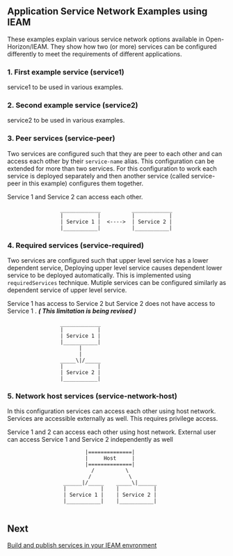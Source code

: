 ## Application Service Network Examples using IEAM 
These examples explain various service network options available in Open-Horizon/IEAM. They show how two (or more) services can be configured differently to meet the requirements of different applications.

### 1. First example service (service1)
service1 to be used in various examples.

### 2. Second example service (service2)
service2 to be used in various examples.

### 3. Peer services (service-peer)
Two services are configured such that they are peer to each other and can access each other by their `service-name` alias. This configuration can be extended for more than two services. For this configuration to work each service is deployed separately and then another service (called service-peer in this example) configures them together. 

Service 1 and Service 2 can access each other.
```
                 _____________          _____________   
                 |           |          |           |
                 | Service 1 |  <---->  | Service 2 |
                 |___________|          |___________|
```                    

### 4. Required services (service-required)
Two services are configured such that upper level service has a lower dependent service, Deploying upper level service causes dependent lower service to be deployed automatically. This is implemented using `requiredServices` technique. Mutiple services can be configured similarly as dependent service of upper level service. 

Service 1 has access to Service 2 but Service 2 does not have access to Service 1 . ***( This limitation is being revised )***
```
                 _____________
                 |           |
                 | Service 1 |
                 |___________|
                       |
                       |
                 _____\|/_____     
                 |           |
                 | Service 2 |
                 |___________|
```

### 5. Network host services (service-network-host)
In this configuration services can access each other using host network. Services are accessible externally as well. This requires privilege access.

Service 1 and 2 can access each other using host network. External user can access Service 1 and Service 2 independently as well 

```
                         |==============|
                         |     Host     |
                         |==============|
                           /          \
                          /            \
                  ______|/_____    _____\|______   
                  |           |    |           |
                  | Service 1 |    | Service 2 |
                  |___________|    |___________|
  
```

## Next  
[Build and publish services in your IEAM envronment](https://github.com/edgedock/example/blob/master/network/publish)

